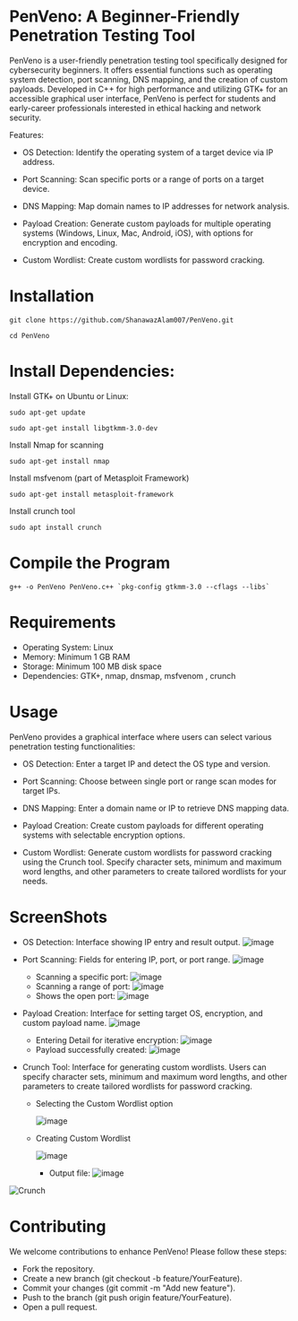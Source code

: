 # PenVeno: A Beginner-Friendly Penetration Testing Tool

PenVeno is a user-friendly penetration testing tool specifically designed for cybersecurity beginners. It offers essential functions such as operating system detection, port scanning, DNS mapping, and the creation of custom payloads. Developed in C++ for high performance and utilizing GTK+ for an accessible graphical user interface, PenVeno is perfect for students and early-career professionals interested in ethical hacking and network security.

Features:

+ OS Detection: Identify the operating system of a target device via IP address.

+ Port Scanning: Scan specific ports or a range of ports on a target device.

+ DNS Mapping: Map domain names to IP addresses for network analysis.

+ Payload Creation: Generate custom payloads for multiple operating systems (Windows, Linux, Mac, Android, iOS), with options for encryption and encoding.

+ Custom Wordlist: Create custom wordlists for password cracking.

# Installation
```
git clone https://github.com/ShanawazAlam007/PenVeno.git

cd PenVeno
```
# Install Dependencies:

Install GTK+ on Ubuntu or Linux:
```
sudo apt-get update
```
```
sudo apt-get install libgtkmm-3.0-dev
```

Install Nmap for scanning
```
sudo apt-get install nmap
```

Install msfvenom (part of Metasploit Framework)
```
sudo apt-get install metasploit-framework
```

Install crunch tool
```
sudo apt install crunch
```
# Compile the Program

```
g++ -o PenVeno PenVeno.c++ `pkg-config gtkmm-3.0 --cflags --libs`  
```
# Requirements

- Operating System: Linux
- Memory: Minimum 1 GB RAM
- Storage: Minimum 100 MB disk space
- Dependencies: GTK+, nmap, dnsmap, msfvenom , crunch

# Usage

PenVeno provides a graphical interface where users can select various penetration testing functionalities:

- OS Detection: Enter a target IP and detect the OS type and version.
- Port Scanning: Choose between single port or range scan modes for target IPs.
- DNS Mapping: Enter a domain name or IP to retrieve DNS mapping data.
- Payload Creation: Create custom payloads for different operating systems with selectable encryption options.


- Custom Wordlist: Generate custom wordlists for password cracking using the Crunch tool. Specify character sets, minimum and maximum word lengths, and other parameters to create tailored wordlists for your needs.

# ScreenShots

- OS Detection: Interface showing IP entry and result output.
  ![image](https://github.com/user-attachments/assets/c2ebffb0-fe2f-45ca-a079-50057f7db489)

- Port Scanning: Fields for entering IP, port, or port range.
  ![image](https://github.com/user-attachments/assets/1c9bea4e-963d-4160-87bd-11a8046c9b55)
  - Scanning a specific port:
     ![image](https://github.com/user-attachments/assets/bb49f3c9-0fa0-487c-9d91-cc5701d2a281)
  - Scanning a range of port:
     ![image](https://github.com/user-attachments/assets/dee91ae2-f51e-4868-bf68-11cd857b7c5b)
  - Shows the open port:
    ![image](https://github.com/user-attachments/assets/a87f27ba-ecb9-47f6-9f4e-1be01ea10530)
- Payload Creation: Interface for setting target OS, encryption, and custom payload name.
  ![image](https://github.com/user-attachments/assets/f84a14d7-1d10-42c5-affd-f55119bbf8ba)
  - Entering Detail for iterative encryption:
    ![image](https://github.com/user-attachments/assets/126731cb-f4d8-448f-a06f-8bd60264c25c)
  - Payload successfully created:
    ![image](https://github.com/user-attachments/assets/8c1eedcd-aaa3-4da3-bc66-2c556324d1db)

- Crunch Tool: Interface for generating custom wordlists. Users can specify character sets, minimum and maximum word lengths, and other parameters to create tailored wordlists for password cracking.
    - Selecting the Custom Wordlist option
      
       ![image](https://github.com/user-attachments/assets/da3fdc76-d659-43e2-900c-c8657428f752)
    - Creating Custom Wordlist
      
      ![image](https://github.com/user-attachments/assets/ddbfbea4-5bd0-4ed7-8d11-4a1888747316)

      - Output file:
        ![image](https://github.com/user-attachments/assets/ad37a405-c96b-428a-b08e-ca5553d704d3)



![Crunch](https://github.com/user-attachments/assets/b9a47a5f-4578-4d61-91ab-8479bea1cfb3)


# Contributing
 We welcome contributions to enhance PenVeno! Please follow these steps:

+ Fork the repository.
+ Create a new branch (git checkout -b feature/YourFeature).
+ Commit your changes (git commit -m "Add new feature").
+ Push to the branch (git push origin feature/YourFeature).
+ Open a pull request.
